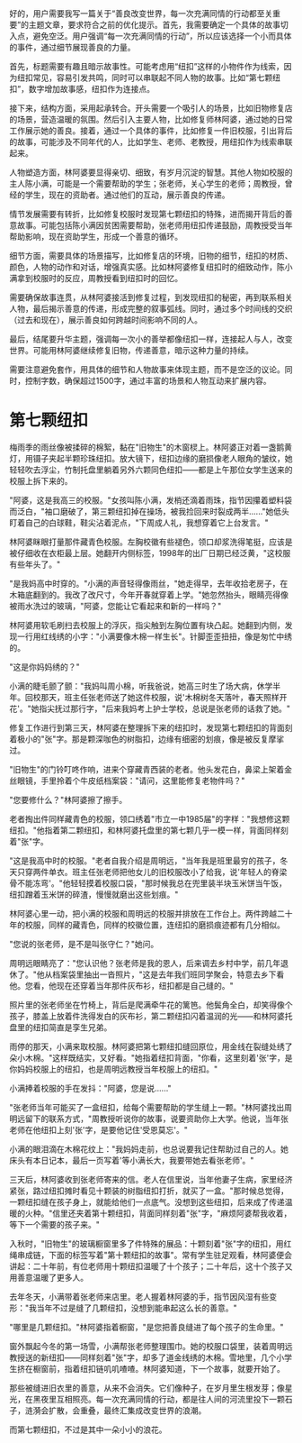 <ReasoningChainRenderer>
好的，用户需要我写一篇关于“善良改变世界，每一次充满同情的行动都至关重要”的主题文章，要求符合之前的优化提示。首先，我需要确定一个具体的故事切入点，避免空泛。用户强调“每一次充满同情的行动”，所以应该选择一个小而具体的事件，通过细节展现善良的力量。

首先，标题需要有趣且暗示故事性。可能考虑用“纽扣”这样的小物件作为线索，因为纽扣常见，容易引发共鸣，同时可以串联起不同人物的故事。比如“第七颗纽扣”，数字增加故事感，纽扣作为连接点。

接下来，结构方面，采用起承转合。开头需要一个吸引人的场景，比如旧物修复店的场景，营造温暖的氛围。然后引入主要人物，比如修复师林阿婆，通过她的日常工作展示她的善良。接着，通过一个具体的事件，比如修复一件旧校服，引出背后的故事，可能涉及不同年代的人，比如学生、老师、老教授，用纽扣作为线索串联起来。

人物塑造方面，林阿婆要显得亲切、细致，有岁月沉淀的智慧。其他人物如校服的主人陈小满，可能是一个需要帮助的学生；张老师，关心学生的老师；周教授，曾经的学生，现在的资助者。通过他们的互动，展示善良的传递。

情节发展需要有转折，比如修复校服时发现第七颗纽扣的特殊，进而揭开背后的善意故事。可能包括陈小满因贫困需要帮助，张老师用纽扣传递鼓励，周教授受当年帮助影响，现在资助学生，形成一个善意的循环。

细节方面，需要具体的场景描写，比如修复店的环境，旧物的细节，纽扣的材质、颜色，人物的动作和对话，增强真实感。比如林阿婆修复纽扣时的细致动作，陈小满拿到校服时的反应，周教授看到纽扣时的回忆。

需要确保故事连贯，从林阿婆接活到修复过程，到发现纽扣的秘密，再到联系相关人物，最后揭示善意的传递，形成完整的叙事弧线。同时，通过多个时间线的交织（过去和现在），展示善良如何跨越时间影响不同的人。

最后，结尾要升华主题，强调每一次小的善举都像纽扣一样，连接起人与人，改变世界。可能用林阿婆继续修复旧物，传递善意，暗示这种力量的持续。

需要注意避免套作，用具体的细节和人物故事来体现主题，而不是空泛的议论。同时，控制字数，确保超过1500字，通过丰富的场景和人物互动来扩展内容。

</ReasoningChainRenderer>



# 第七颗纽扣

梅雨季的雨丝像被揉碎的棉絮，黏在"旧物生"的木窗棂上。林阿婆正对着一盏鹅黄灯，用镊子夹起半颗珍珠纽扣。放大镜下，纽扣边缘的磨损像老人眼角的皱纹，她轻轻吹去浮尘，竹制托盘里躺着另外六颗同色纽扣——都是上午那位女学生送来的校服上拆下来的。

"阿婆，这是我高三的校服。"女孩叫陈小满，发梢还滴着雨珠，指节因攥着塑料袋而泛白，"袖口磨破了，第三颗纽扣掉在操场，被我捡回来时裂成两半......"她低头盯着自己的白球鞋，鞋尖沾着泥点，"下周成人礼，我想穿着它上台发言。"

林阿婆眯眼打量那件藏青色校服。左胸校徽有些褪色，领口却浆洗得笔挺，应该是被仔细收在衣柜最上层。她翻开内侧标签，1998年的出厂日期已经泛黄，"这校服有些年头了。"

"是我妈高中时穿的。"小满的声音轻得像雨丝，"她走得早，去年收拾老房子，在木箱底翻到的。我改了改尺寸，今年开春就穿着上学。"她忽然抬头，眼睛亮得像被雨水洗过的玻璃，"阿婆，您能让它看起来和新的一样吗？"

林阿婆用软毛刷扫去校服上的浮灰，指尖触到左胸位置有块凸起。她翻到内侧，发现一行用红线绣的小字："小满要像木棉一样生长"。针脚歪歪扭扭，像是匆忙中绣的。

"这是你妈妈绣的？"

小满的睫毛颤了颤："我妈叫周小棉，听我爸说，她高三时生了场大病，休学半年。回校那天，班主任张老师送了她这件校服，说'木棉树冬天落叶，春天照样开花'。"她指尖抚过那行字，"后来我妈考上护士学校，总说是张老师的话救了她。"

修复工作进行到第三天，林阿婆在整理拆下来的纽扣时，发现第七颗纽扣的背面刻着极小的"张"字。那是颗深咖色的树脂扣，边缘有细密的划痕，像是被反复摩挲过。

"旧物生"的门铃叮咚作响，进来个穿藏青西装的老者。他头发花白，鼻梁上架着金丝眼镜，手里拎着个牛皮纸档案袋："请问，这里能修复老物件吗？"

"您要修什么？"林阿婆擦了擦手。

老者掏出件同样藏青色的校服，领口绣着"市立一中1985届"的字样："我想修这颗纽扣。"他指着第二颗纽扣，和林阿婆托盘里的第七颗几乎一模一样，背面同样刻着"张"字。

"这是我高中时的校服。"老者自我介绍是周明远，"当年我是班里最穷的孩子，冬天只穿两件单衣。班主任张老师把他女儿的旧校服改小了给我，说'年轻人的脊梁骨不能冻弯'。"他轻轻摸着校服口袋，"那时候我总在兜里装半块玉米饼当午饭，纽扣蹭着玉米饼的碎渣，慢慢就磨出这些划痕。"

林阿婆心里一动，把小满的校服和周明远的校服并排放在工作台上。两件跨越二十年的校服，同样的藏青色，同样的校徽位置，连纽扣的磨损痕迹都有几分相似。

"您说的张老师，是不是叫张守仁？"她问。

周明远眼睛亮了："您认识他？张老师是我的恩人，后来调去乡村中学，前几年退休了。"他从档案袋里抽出一沓照片，"这是去年我们班同学聚会，特意去乡下看他。您看，他现在还穿着当年那件灰布衫，纽扣都是自己缝的。"

照片里的张老师坐在竹椅上，背后是爬满牵牛花的篱笆。他鬓角全白，却笑得像个孩子，膝盖上放着件洗得发白的灰布衫，第二颗纽扣闪着温润的光——和林阿婆托盘里的纽扣简直是孪生兄弟。

雨停的那天，小满来取校服。林阿婆把第七颗纽扣缝回原位，用金线在裂缝处绣了朵小木棉。"这样既结实，又好看。"她指着纽扣背面，"你看，这里刻着'张'字，是你妈妈校服上的纽扣，也是周明远教授当年校服上的纽扣。"

小满捧着校服的手在发抖："阿婆，您是说......"

"张老师当年可能买了一盒纽扣，给每个需要帮助的学生缝上一颗。"林阿婆找出周明远留下的联系方式，"周教授听说你的故事，说要资助你上大学。他说，当年张老师在他纽扣上刻'张'字，是要他记住'受恩莫忘'。"

小满的眼泪滴在木棉花纹上："我妈妈走前，也总说要我记住帮助过自己的人。她床头有本日记本，最后一页写着'等小满长大，我要带她去看张老师'。"

三天后，林阿婆收到张老师寄来的信。老人在信里说，当年他妻子生病，家里经济紧张，路过纽扣摊时看见十颗装的树脂纽扣打折，就买了一盒。"那时候总觉得，一颗纽扣缝在孩子身上，就能给他们一点底气。没想到这些纽扣，后来成了传递温暖的火种。"信里还夹着第十颗纽扣，背面同样刻着"张"字，"麻烦阿婆帮我收着，等下一个需要的孩子来。"

入秋时，"旧物生"的玻璃橱窗里多了件特殊的展品：十颗刻着"张"字的纽扣，用红绳串成链，下面的标签写着"第十颗纽扣的故事"。常有学生驻足观看，林阿婆便会讲起：二十年前，有位老师用十颗纽扣温暖了十个孩子；二十年后，这十个孩子又用善意温暖了更多人。

去年冬天，小满带着张老师来店里。老人握着林阿婆的手，指节因风湿有些变形："我当年不过是缝了几颗纽扣，没想到能串起这么长的善意。"

"哪里是几颗纽扣。"林阿婆指着橱窗，"是您把善良缝进了每个孩子的生命里。"

窗外飘起今冬的第一场雪，小满帮张老师整理围巾。她的校服口袋里，装着周明远教授送的新纽扣——同样刻着"张"字，却多了道金线绣的木棉。雪地里，几个小学生挤在橱窗前，指着纽扣链叽叽喳喳。林阿婆知道，下一个故事，就要开始了。

那些被缝进旧衣里的善意，从来不会消失。它们像种子，在岁月里生根发芽；像星光，在黑夜里互相照亮。每一次充满同情的行动，都是往人间的河流里投下一颗石子，涟漪会扩散，会重叠，最终汇集成改变世界的浪潮。

而第七颗纽扣，不过是其中一朵小小的浪花。
